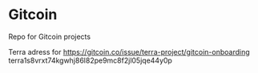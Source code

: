 # Gitcoin
Repo for Gitcoin projects

Terra adress for https://gitcoin.co/issue/terra-project/gitcoin-onboarding
terra1s8vrxt74kgwhj86l82pe9mc8f2jl05jqe44y0p
